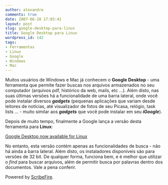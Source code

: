 ```yaml
---
author: alexandre
comments: true
date: 2007-06-28 17:03:41
layout: post
slug: google-desktop-para-linux
title: Google Desktop para Linux
wordpress_id: 142
tags:
- Ferramentas
- Linux
- Google
- Windows
- Mac
---
```


Muitos usuários de Windows e Mac já conhecem o **Google Desktop** - uma ferramenta que permite fazer buscas nos arquivos armazenados no seu computador (arquivos pdf, histórico da web, mails, etc ...). Além disto, nas suas últimas versões há a funcionalidade de uma barra lateral, onde você pode instalar diversos _**gadgets**_ (pequenas aplicações que variam desde leitores de notícias, até visualizador de fotos de seu Picasa, relógio, task lists ... - muito similar aos _**gadgets**_ que você pode instalar em seu _**iGoogle**_).  
  
Depois de muito tempo, finalmente a Google lança a versão desta ferramenta para **Linux**:  
  
[Google Desktop now available for Linux](http://googleblog.blogspot.com/2007/06/google-desktop-now-available-for-linux.html)  
  
No entanto, esta versão contém apenas as funcionalidades de busca - não há ainda a barra lateral. Além disto, os instaladores disponíveis são para versões de 32 bit. De qualquer forma, funciona bem, e é melhor que utilizar o _find_ para buscar arquivos, além de permitir busca por palavras dentro dos documentos. Vale a pena conferir.  
  


Powered by [ScribeFire](http://scribefire.com/).
